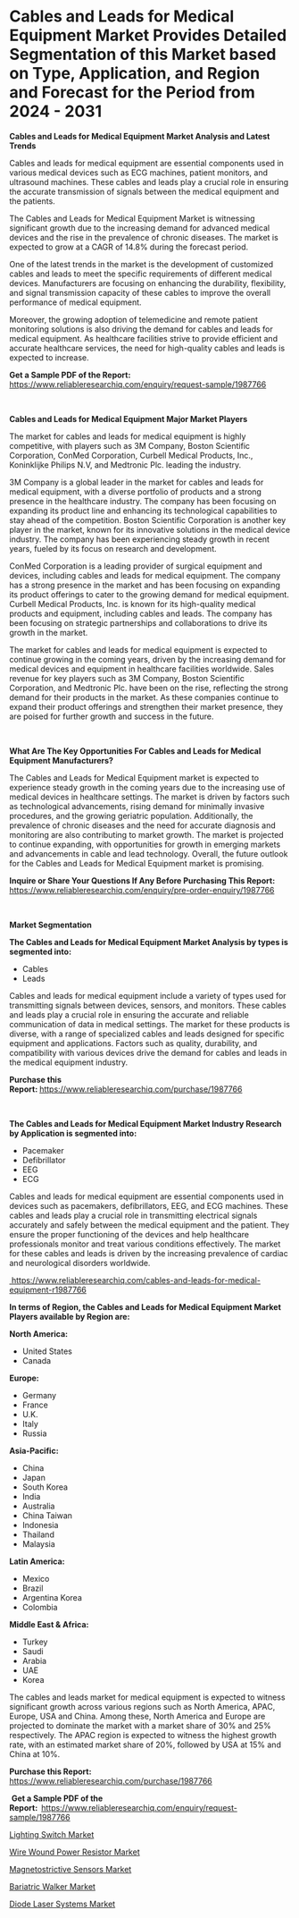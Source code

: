 <p><h1>Cables and Leads for Medical Equipment Market Provides Detailed Segmentation of this Market based on Type, Application, and Region and Forecast for the Period from 2024 - 2031</h1></p><p><strong>Cables and Leads for Medical Equipment Market Analysis and Latest Trends</strong></p>
<p><p>Cables and leads for medical equipment are essential components used in various medical devices such as ECG machines, patient monitors, and ultrasound machines. These cables and leads play a crucial role in ensuring the accurate transmission of signals between the medical equipment and the patients.</p><p>The Cables and Leads for Medical Equipment Market is witnessing significant growth due to the increasing demand for advanced medical devices and the rise in the prevalence of chronic diseases. The market is expected to grow at a CAGR of 14.8% during the forecast period.</p><p>One of the latest trends in the market is the development of customized cables and leads to meet the specific requirements of different medical devices. Manufacturers are focusing on enhancing the durability, flexibility, and signal transmission capacity of these cables to improve the overall performance of medical equipment.</p><p>Moreover, the growing adoption of telemedicine and remote patient monitoring solutions is also driving the demand for cables and leads for medical equipment. As healthcare facilities strive to provide efficient and accurate healthcare services, the need for high-quality cables and leads is expected to increase.</p></p>
<p><strong>Get a Sample PDF of the Report:&nbsp;</strong> <a href="https://www.reliableresearchiq.com/enquiry/request-sample/1987766">https://www.reliableresearchiq.com/enquiry/request-sample/1987766</a></p>
<p>&nbsp;</p>
<p><strong>Cables and Leads for Medical Equipment Major Market Players</strong></p>
<p><p>The market for cables and leads for medical equipment is highly competitive, with players such as 3M Company, Boston Scientific Corporation, ConMed Corporation, Curbell Medical Products, Inc., Koninklijke Philips N.V, and Medtronic Plc. leading the industry.</p><p>3M Company is a global leader in the market for cables and leads for medical equipment, with a diverse portfolio of products and a strong presence in the healthcare industry. The company has been focusing on expanding its product line and enhancing its technological capabilities to stay ahead of the competition. Boston Scientific Corporation is another key player in the market, known for its innovative solutions in the medical device industry. The company has been experiencing steady growth in recent years, fueled by its focus on research and development.</p><p>ConMed Corporation is a leading provider of surgical equipment and devices, including cables and leads for medical equipment. The company has a strong presence in the market and has been focusing on expanding its product offerings to cater to the growing demand for medical equipment. Curbell Medical Products, Inc. is known for its high-quality medical products and equipment, including cables and leads. The company has been focusing on strategic partnerships and collaborations to drive its growth in the market.</p><p>The market for cables and leads for medical equipment is expected to continue growing in the coming years, driven by the increasing demand for medical devices and equipment in healthcare facilities worldwide. Sales revenue for key players such as 3M Company, Boston Scientific Corporation, and Medtronic Plc. have been on the rise, reflecting the strong demand for their products in the market. As these companies continue to expand their product offerings and strengthen their market presence, they are poised for further growth and success in the future.</p></p>
<p>&nbsp;</p>
<p><strong>What Are The Key Opportunities For Cables and Leads for Medical Equipment Manufacturers?</strong></p>
<p><p>The Cables and Leads for Medical Equipment market is expected to experience steady growth in the coming years due to the increasing use of medical devices in healthcare settings. The market is driven by factors such as technological advancements, rising demand for minimally invasive procedures, and the growing geriatric population. Additionally, the prevalence of chronic diseases and the need for accurate diagnosis and monitoring are also contributing to market growth. The market is projected to continue expanding, with opportunities for growth in emerging markets and advancements in cable and lead technology. Overall, the future outlook for the Cables and Leads for Medical Equipment market is promising.</p></p>
<p><strong>Inquire or Share Your Questions If Any Before Purchasing This Report:</strong> <a href="https://www.reliableresearchiq.com/enquiry/pre-order-enquiry/1987766">https://www.reliableresearchiq.com/enquiry/pre-order-enquiry/1987766</a></p>
<p>&nbsp;</p>
<p><strong>Market Segmentation</strong></p>
<p><strong>The Cables and Leads for Medical Equipment Market Analysis by types is segmented into:</strong></p>
<p><ul><li>Cables</li><li>Leads</li></ul></p>
<p><p>Cables and leads for medical equipment include a variety of types used for transmitting signals between devices, sensors, and monitors. These cables and leads play a crucial role in ensuring the accurate and reliable communication of data in medical settings. The market for these products is diverse, with a range of specialized cables and leads designed for specific equipment and applications. Factors such as quality, durability, and compatibility with various devices drive the demand for cables and leads in the medical equipment industry.</p></p>
<p><strong>Purchase this Report:&nbsp;</strong><a href="https://www.reliableresearchiq.com/purchase/1987766">https://www.reliableresearchiq.com/purchase/1987766</a></p>
<p>&nbsp;</p>
<p><strong>The Cables and Leads for Medical Equipment Market Industry Research by Application is segmented into:</strong></p>
<p><ul><li>Pacemaker</li><li>Defibrillator</li><li>EEG</li><li>ECG</li></ul></p>
<p><p>Cables and leads for medical equipment are essential components used in devices such as pacemakers, defibrillators, EEG, and ECG machines. These cables and leads play a crucial role in transmitting electrical signals accurately and safely between the medical equipment and the patient. They ensure the proper functioning of the devices and help healthcare professionals monitor and treat various conditions effectively. The market for these cables and leads is driven by the increasing prevalence of cardiac and neurological disorders worldwide.</p></p>
<p><a href="https://www.reliableresearchiq.com/cables-and-leads-for-medical-equipment-r1987766">&nbsp;https://www.reliableresearchiq.com/cables-and-leads-for-medical-equipment-r1987766</a></p>
<p><strong>In terms of Region, the Cables and Leads for Medical Equipment Market Players available by Region are:</strong></p>
<p>
    <p> <strong> North America: </strong>
        <ul>
            <li>United States</li>
            <li>Canada</li>
        </ul>
        </p> 
    <p> <strong> Europe: </strong>
        <ul>
            <li>Germany</li>
            <li>France</li>
            <li>U.K.</li>
            <li>Italy</li>
            <li>Russia</li>
        </ul>
        </p> 
    <p> <strong> Asia-Pacific: </strong>
        <ul>
            <li>China</li>
            <li>Japan</li>
            <li>South Korea</li>
            <li>India</li>
            <li>Australia</li>
            <li>China Taiwan</li>
            <li>Indonesia</li>
            <li>Thailand</li>
            <li>Malaysia</li>
        </ul>
        </p> 
    <p> <strong> Latin America: </strong>
        <ul>
            <li>Mexico</li>
            <li>Brazil</li>
            <li>Argentina Korea</li>
            <li>Colombia</li>
        </ul>
        </p> 
    <p> <strong> Middle East & Africa: </strong>
        <ul>
            <li>Turkey</li>
            <li>Saudi</li>
            <li>Arabia</li>
            <li>UAE</li>
            <li>Korea</li>
        </ul>
    </p>
    </p>
<p><p>The cables and leads market for medical equipment is expected to witness significant growth across various regions such as North America, APAC, Europe, USA and China. Among these, North America and Europe are projected to dominate the market with a market share of 30% and 25% respectively. The APAC region is expected to witness the highest growth rate, with an estimated market share of 20%, followed by USA at 15% and China at 10%.</p></p>
<p><strong>Purchase this Report: </strong><a href="https://www.reliableresearchiq.com/purchase/1987766">https://www.reliableresearchiq.com/purchase/1987766</a></p>
<p>&nbsp;<strong>Get a Sample PDF of the Report:&nbsp;&nbsp;</strong><a href="https://www.reliableresearchiq.com/enquiry/request-sample/1987766">https://www.reliableresearchiq.com/enquiry/request-sample/1987766</a></p>
<p><strong></strong></p>
<p><p><a href="https://medium.com/@randaarks98078567/lighting-switch-industry-analysis-report-its-market-size-growing-with-a-cagr-of-6-4-3d30eb7d71c9">Lighting Switch Market</a></p><p><a href="https://medium.com/@kelleebernier1851/global-wire-wound-power-resistor-market-size-share-analysis-by-product-type-by-application-by-a1c241e81cba">Wire Wound Power Resistor Market</a></p><p><a href="https://medium.com/@sallyselcenk46/emerging-trends-in-magnetostrictive-sensors-market-global-outlook-and-future-prospects-from-2024-32c4629c5689">Magnetostrictive Sensors Market</a></p><p><a href="https://github.com/msLonKoss78/Market-Research-Report-List-1/blob/main/bariatric-walker-market.md">Bariatric Walker Market</a></p><p><a href="https://medium.com/@karinaokon97/diode-laser-systems-market-market-segmentation-geographical-regions-and-market-forcast-till-2031-2e283e0ae26b">Diode Laser Systems Market</a></p></p>